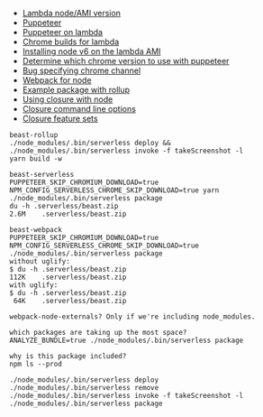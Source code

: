 - [Lambda node/AMI version](https://docs.aws.amazon.com/lambda/latest/dg/current-supported-versions.html)
- [Puppeteer](https://github.com/GoogleChrome/puppeteer)
- [Puppeteer on lambda](https://github.com/sambaiz/puppeteer-lambda-starter-kit)
- [Chrome builds for lambda](https://github.com/adieuadieu/serverless-chrome/releases)
- [Installing node v6 on the lambda AMI](https://nodejs.org/en/download/package-manager/#enterprise-linux-and-fedora)
- [Determine which chrome version to use with puppeteer](https://github.com/GoogleChrome/puppeteer/issues/1507)
- [Bug specifying chrome channel](https://github.com/adieuadieu/serverless-chrome/issues/100)
- [Webpack for node](http://jlongster.com/Backend-Apps-with-Webpack--Part-I)
- [Example package with rollup](https://github.com/adieuadieu/serverless-chrome/tree/master/packages/lambda)
- [Using closure with node](https://github.com/google/closure-compiler/issues/1382)
- [Closure command line options](https://github.com/google/closure-compiler/blob/635b02b08ecd5e4a1d7d58411232eadebcb24fa3/src/com/google/javascript/jscomp/CommandLineRunner.java)
- [Closure feature sets](https://github.com/google/closure-compiler/blob/e5c433b507bf919e017db1ab10f6b2e24a40ab7a/src/com/google/javascript/jscomp/parsing/parser/FeatureSet.java)

```
beast-rollup
./node_modules/.bin/serverless deploy && ./node_modules/.bin/serverless invoke -f takeScreenshot -l
yarn build -w

beast-serverless
PUPPETEER_SKIP_CHROMIUM_DOWNLOAD=true NPM_CONFIG_SERVERLESS_CHROME_SKIP_DOWNLOAD=true yarn
./node_modules/.bin/serverless package
du -h .serverless/beast.zip
2.6M	.serverless/beast.zip

beast-webpack
PUPPETEER_SKIP_CHROMIUM_DOWNLOAD=true NPM_CONFIG_SERVERLESS_CHROME_SKIP_DOWNLOAD=true ./node_modules/.bin/serverless package
without uglify:
$ du -h .serverless/beast.zip 
112K	.serverless/beast.zip
with uglify:
$ du -h .serverless/beast.zip 
 64K	.serverless/beast.zip

webpack-node-externals? Only if we're including node_modules.

which packages are taking up the most space?
ANALYZE_BUNDLE=true ./node_modules/.bin/serverless package

why is this package included?
npm ls --prod

./node_modules/.bin/serverless deploy
./node_modules/.bin/serverless remove
./node_modules/.bin/serverless invoke -f takeScreenshot -l
./node_modules/.bin/serverless package
```
